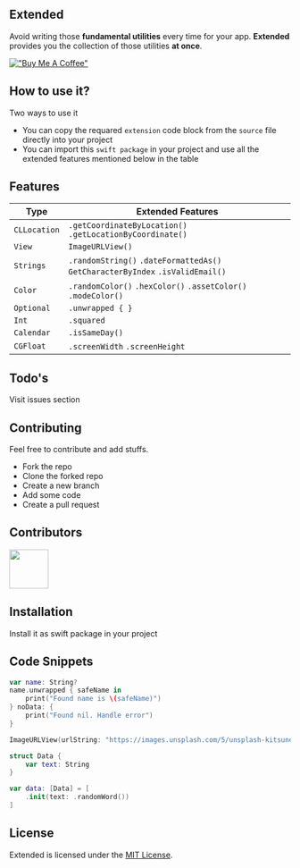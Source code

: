 ## Extended
 
Avoid writing those **fundamental utilities** every time for your app. **Extended** provides you the collection of those utilities **at once**.

[!["Buy Me A Coffee"](https://www.buymeacoffee.com/assets/img/custom_images/orange_img.png)](https://www.buymeacoffee.com/mohdYasir03)

## How to use it?

Two ways to use it

- You can copy the requared `extension` code block from the `source` file directly into your project
- You can import this `swift package` in your project and use all the extended features mentioned below in the table

## Features

| Type         |  Extended Features                                                                 |
| -------------| ---------------------------------------------------------------------------------- |
| `CLLocation` | `.getCoordinateByLocation()` `.getLocationByCoordinate()`                          |
| `View`       | `ImageURLView()`                                                                   |
| `Strings`    | `.randomString()` `.dateFormattedAs()` `GetCharacterByIndex` `.isValidEmail()`     |
| `Color`      | `.randomColor()` `.hexColor()` `.assetColor()` `.modeColor()`                      |
| `Optional`   | `.unwrapped { }`                                                                   |
| `Int`        | `.squared`                                                                         |
| `Calendar`   | `.isSameDay()`                                                                     |
| `CGFloat`    | `.screenWidth` `.screenHeight`                                                     |

## Todo's

Visit issues section

## Contributing

Feel free to contribute and add stuffs.

- Fork the repo
- Clone the forked repo
- Create a new branch
- Add some code
- Create a pull request

## Contributors

<img src="https://contrib.rocks/image?repo=myawesomehub/Extended" width=70/>

## Installation

Install it as swift package in your project

## Code Snippets

```swift
var name: String?
name.unwrapped { safeName in
    print("Found name is \(safeName)")
} noData: {
    print("Found nil. Handle error")
}

ImageURLView(urlString: "https://images.unsplash.com/5/unsplash-kitsune-4.jpg?ixlib=rb-0.3.5&q=85&fm=jpg&crop=entropy&cs=srgb&ixid=eyJhcHBfaWQiOjEyMDd9&s=ce40ce8b8ba365e5e6d06401e5485390")

struct Data {
    var text: String
}

var data: [Data] = [
    .init(text: .randomWord())
]
```

## License

Extended is licensed under the [MIT License](https://github.com/App-Lobby/Extended/blob/main/LICENSE).
